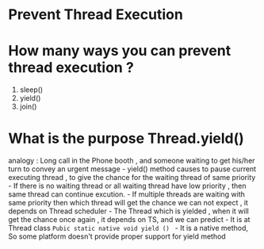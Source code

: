 # Prevent Thread Execution 

# How many ways you can prevent thread execution ?
  1. sleep()
  2. yield()
  3. join() 
# What is the purpose Thread.yield() 
 analogy : Long call in the Phone booth , and someone waiting to get his/her turn to convey an urgent message 
    - yield() method causes to pause current executing thread , to give the chance for the waiting thread of same priority 
    - If there is no waiting thread or all waiting thread have low priority , then same thread can continue excution. 
    - If multiple threads are waiting with same priority then which thread will get the chance we can not expect , it depends on Thread scheduler
    - The Thread which is yielded , when it will get the chance once again , it depends on TS, and we can predict 
    - It is at Thread class ```Pubic static native void yield () ```
    - It is a native method, So some platform doesn't provide proper support for yield method 
